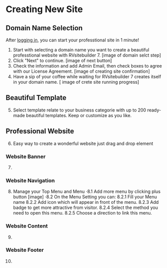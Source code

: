 # Creating New Site

## Domain Name Selection
After [logging in](https://github.com/rvsitebuilder/user-docs/blob/7.1/en/overview.md#login-system_), you can start your professtional site in 1 minute!
1. Start with selecting a domain name you want to create a beautiful professtional website with RVsitebuilder 7.
[image of domain selct step]
1. Click "Next" to continue.
[image of next button]
1. Check the information and add Admin Email, then check boxes to agree with our License Agreement.
[image of creating site confirmation]
1. Have a sip of your coffee while waiting for RVsitebuilder 7 creates itself in your domain name.
[ image of crete site running progress]

## Beautiful Template
5. Select template relate to your business categorie with up to 200 ready-made beautiful templates. Keep or customize as you like.

## Professional Website
6. Easy way to create a wonderful website just drag and drop element 

### Website Banner
7.

### Website Navigation
8. Manage your Top Menu and Menu
⋅8.1 Add more menu by clicking plus button
  [image]
⋅8.2 On the Menu Setting you can:
  8.2.1 Fill your Menu name
    8.2.2 Add icon which will appear in front of the menu.
    8.2.3 Add badge to get more attractive from visitor.
    8.2.4 Select the method you need to open this menu.
    8.2.5 Choose a direction to link this menu.

### Website Content
9.
### Website Footer
10.


